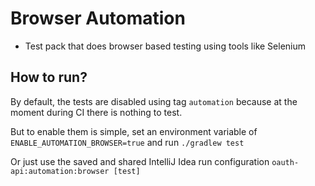 # Browser Automation
* Test pack that does browser based testing using tools like Selenium

## How to run?
By default, the tests are disabled using tag `automation` because at the moment during CI there is nothing to test.

But to enable them is simple, set an environment variable of `ENABLE_AUTOMATION_BROWSER=true` and run `./gradlew test`

Or just use the saved and shared IntelliJ Idea run configuration `oauth-api:automation:browser [test]`